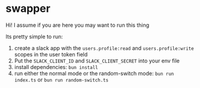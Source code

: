 # swapper

Hi! I assume if you are here you may want to run this thing

Its pretty simple to run: 
1. create a slack app with the `users.profile:read` and `users.profile:write` scopes in the user token field
2. Put the `SLACK_CLIENT_ID` and `SLACK_CLIENT_SECRET` into your env file
3. install dependencies: `bun install`
4. run either the normal mode or the random-switch mode: `bun run index.ts` or `bun run random-switch.ts`